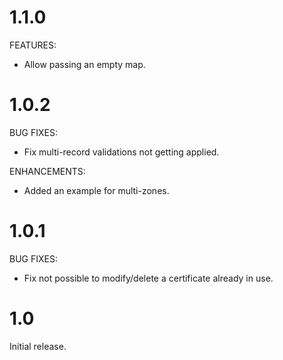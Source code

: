 # 1.1.0

FEATURES:

* Allow passing an empty map.

# 1.0.2

BUG FIXES:

* Fix multi-record validations not getting applied.

ENHANCEMENTS:

* Added an example for multi-zones.

# 1.0.1

BUG FIXES:

* Fix not possible to modify/delete a certificate already in use.

# 1.0

Initial release.
